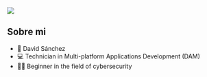 
<img src="https://imgur.com/PGBECbO.png">

## Sobre mi
- 👦 David Sánchez 
- 💻 Technician in Multi-platform Applications Development (DAM)
- 👨‍🎓 Beginner in the field of cybersecurity
<br>
